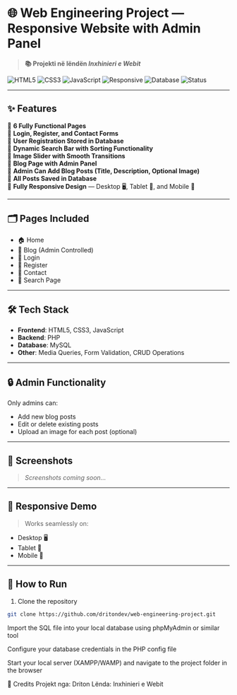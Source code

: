 # 🌐 Web Engineering Project — Responsive Website with Admin Panel

> **📚 Projekti në lëndën _Inxhinieri e Webit_**

![HTML5](https://img.shields.io/badge/HTML5-%23E34F26.svg?style=flat&logo=html5&logoColor=white)
![CSS3](https://img.shields.io/badge/CSS3-%231572B6.svg?style=flat&logo=css3&logoColor=white)
![JavaScript](https://img.shields.io/badge/JavaScript-%23F7DF1E.svg?style=flat&logo=javascript&logoColor=black)
![Responsive](https://img.shields.io/badge/Responsive-Design-brightgreen)
![Database](https://img.shields.io/badge/Database-MySQL-blue)
![Status](https://img.shields.io/badge/Status-Completed-success)

---

## ✨ Features

🔹 **6 Fully Functional Pages**  
🔹 **Login, Register, and Contact Forms**  
🔹 **User Registration Stored in Database**  
🔹 **Dynamic Search Bar with Sorting Functionality**  
🔹 **Image Slider with Smooth Transitions**  
🔹 **Blog Page with Admin Panel**  
🔹 **Admin Can Add Blog Posts (Title, Description, Optional Image)**  
🔹 **All Posts Saved in Database**  
🔹 **Fully Responsive Design** — Desktop 🖥️, Tablet 📱, and Mobile 📲  

---

## 🗂️ Pages Included

- 🏠 Home  
- 📝 Blog (Admin Controlled)  
- 🔐 Login  
- 🧾 Register  
- 📩 Contact  
- 🔎 Search Page  

---

## 🛠️ Tech Stack

- **Frontend**: HTML5, CSS3, JavaScript  
- **Backend**: PHP  
- **Database**: MySQL  
- **Other**: Media Queries, Form Validation, CRUD Operations  

---

## 🔒 Admin Functionality

Only admins can:
- Add new blog posts
- Edit or delete existing posts
- Upload an image for each post (optional)

---

## 📸 Screenshots

> *Screenshots coming soon...*

---

## 📱 Responsive Demo

> Works seamlessly on:
- Desktop 🖥️
- Tablet 📱
- Mobile 📲

---

## 🚀 How to Run

1. Clone the repository  
```bash
git clone https://github.com/dritondev/web-engineering-project.git
```
Import the SQL file into your local database using phpMyAdmin or similar tool

Configure your database credentials in the PHP config file

Start your local server (XAMPP/WAMP) and navigate to the project folder in the browser

🤝 Credits
Projekt nga: Driton
Lënda: Inxhinieri e Webit
